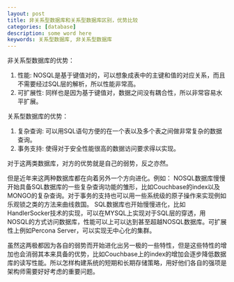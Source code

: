 ```yaml
---
layout: post
title: 非关系型数据库和关系型数据库区别，优势比较
categories: [database]
description: some word here
keywords: 关系型数据库, 非关系型数据库
---
```


非关系型数据库的优势：
1. 性能:
NOSQL是基于键值对的，可以想象成表中的主键和值的对应关系，而且不需要经过SQL层的解析，所以性能非常高。
2. 可扩展性:
同样也是因为基于键值对，数据之间没有耦合性，所以非常容易水平扩展。

关系型数据库的优势：
1. 复杂查询:
可以用SQL语句方便的在一个表以及多个表之间做非常复杂的数据查询。
2. 事务支持:
使得对于安全性能很高的数据访问要求得以实现。

对于这两类数据库，对方的优势就是自己的弱势，反之亦然。

但是近年来这两种数据库都在向着另外一个方向进化。例如：
NOSQL数据库慢慢开始具备SQL数据库的一些复杂查询功能的雏形，比如Couchbase的index以及MONGO的复杂查询。对于事务的支持也可以用一些系统级的原子操作来实现例如乐观锁之类的方法来曲线救国。
SQL数据库也开始慢慢进化，比如HandlerSocker技术的实现，可以在MYSQL上实现对于SQL层的穿透，用NOSQL的方式访问数据库，性能可以上可以达到甚至超越NOSQL数据库。可扩展性上例如Percona Server，可以实现无中心化的集群。

虽然这两极都因为各自的弱势而开始进化出另一极的一些特性，但是这些特性的增加也会消弱其本来具备的优势，比如Couchbase上的index的增加会逐步降低数据库的读写性能。所以怎样构建系统的短期和长期存储策略，用好他们各自的强项是架构师需要好好考虑的重要问题。 

